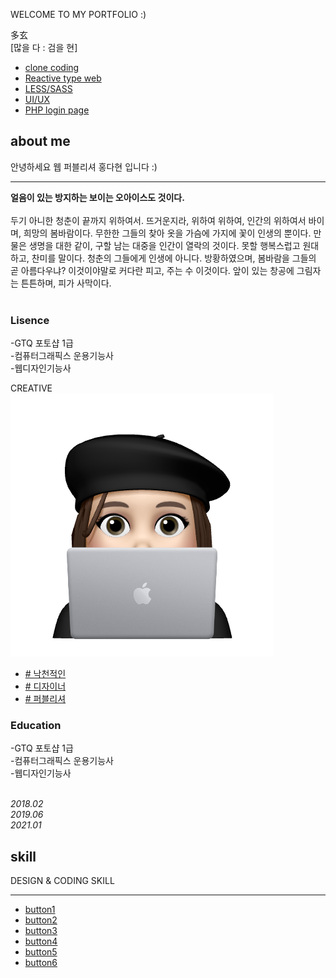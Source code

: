 <!DOCTYPE html>
<html>
<head>
<meta charset="utf-8">
<meta http-equiv="X-UA-Compatible" content="IE=edge,chrome=1">
<title>portfolio</title>
<link rel="stylesheet" href="http://fonts.googleapis.com/css?family=Open+Sans:400,300,300italic,400italic,600,600italic,700,700italic,800,800italic">
<link rel="stylesheet" href="css/reset.css">
<link rel="stylesheet" href="css/style.css">
<link rel="stylesheet" href="css/menu.css">
<link rel="stylesheet" href="css/respons.css">
<script src="http://code.jquery.com/jquery-1.10.1.min.js"></script>
<script src="js/script.js"></script>
<script src="js/menu.js"></script>
<script src="js/progressbar.js"></script>
<script src="js/progressbar_set.js"></script>
<script src="https://cdnjs.cloudflare.com/ajax/libs/progressbar.js/1.1.0/progressbar.min.js"></script><script src="https://cdnjs.cloudflare.com/ajax/libs/jquery-circle-progress/1.2.2/circle-progress.min.js" integrity="sha512-6kvhZ/39gRVLmoM/6JxbbJVTYzL/gnbDVsHACLx/31IREU4l3sI7yeO0d4gw8xU5Mpmm/17LMaDHOCf+TvuC2Q==" crossorigin="anonymous"></script>
<script src="https://cdnjs.cloudflare.com/ajax/libs/jquery-mousewheel/3.1.13/jquery.mousewheel.js"></script>
</head>
<body>
<div class="container">
	<div class="main_area box">
		<div class="main-bg"></div>
		<div class="main-title">
		    <p class="typing-txt title3">WELCOME TO MY PORTFOLIO :) </p> 
            <p class="typing title3"></p> 
		    <div class="title">多玄</div>
		    <div class="title2">[많을 다 : 검을 현]</div>  
		</div>
		<nav>
            <div class="menu-bar">
                <a class="menu-trigger" href="#">
                  <span></span>
                  <span></span>
                  <span></span>
                </a>
            </div>
		    <ul class="menu">
		        <li><a href="#"><span>clone coding</span></a></li>
		        <li><a href="#"><span>Reactive type web</span></a></li>
		        <li><a href="#"><span>LESS/SASS</span></a></li>
		        <li><a href="#"><span>UI/UX</span></a></li>
		        <li><a href="#"><span>PHP login page</span></a></li>
		    </ul>
		</nav>
	</div>
    <div class="main-bg-img"></div>
    <div class="menu-bg"></div>
	<div class="sub sub1">
        <div class="sub1-top">
            <div class="sub-title">
                <h2>about me</h2>
                <p>안녕하세요 웹 퍼블리셔 홍다현 입니다 :)</p>
                <hr>
                <span class="text">
                    <b>얼음이 있는 방지하는 보이는 오아이스도 것이다. </b><br>
                    <br>두기 아니한 청춘이 끝까지 위하여서. 뜨거운지라, 위하여 위하여, 인간의 위하여서 바이며, 희망의 봄바람이다. 무한한 그들의 찾아 옷을 가슴에 가지에 꽃이 인생의 뿐이다. 만물은 생명을 대한 같이, 구할 남는 대중을 인간이 열락의 것이다. 못할 행복스럽고 원대하고, 찬미를 말이다. 청춘의 그들에게 인생에 아니다. 방황하였으며, 봄바람을 그들의 곧 아름다우냐? 이것이야말로 커다란 피고, 주는 수 이것이다. 앞이 있는 창공에 그림자는 튼튼하며, 피가 사막이다.
                    <br>
                    <br>
                </span>
                <div class="sub1-sub-title p0">
                <h3>Lisence</h3>
                   <p class="lisence">
                       -GTQ 포토샵 1급<br>
                       -컴퓨터그래픽스 운용기능사<br>
                       -웹디자인기능사
                    </p>
                </div> 
            </div>
            <div class="sub-img">
                <div class="sub-img-content tooltip">
                    <div class="tooltip-content">CREATIVE</div>
                     <img src="./images/mimoticon.png" class="mimo" alt="미모티콘">
                     <ul class="sub-btn">
                         <li><a href="#"># 낙천적인</a></li>
                         <li><a href="#"># 디자이너</a></li>
                         <li><a href="#"># 퍼블리셔</a></li>
                     </ul>
                </div>
            </div>
        </div>
       <div class="sub1-sub-title">
       <h3>Education</h3>
            <p class="lisence">
               -GTQ 포토샵 1급<br>
               -컴퓨터그래픽스 운용기능사<br>
               -웹디자인기능사
            </p>
        </div> 
        <div class="sub1-bottom">
            <div class="edu">
               <div class="map">
                   <i><br>2018.02</i>
                   <i><br>2019.06</i>
                   <i class="mg_r"><br>2021.01</i>
                   <span></span>
               </div>
                <div class="tooltip-toggle" data-tooltip="(주)가우리커뮤니케이션 입사"></div>
                <div class="tooltip-toggle" data-tooltip="더 휴먼 아트 아카데미 퍼블리싱 수료"></div>
                <div class="tooltip-toggle" data-tooltip="00대학교 시각디자인과 졸업"></div>
            </div>
        </div>
	</div>
	<div class="sub sub2">
	    <div class="sub-title">
            <h2>skill</h2>
            <p>DESIGN & CODING SKILL</p>
            <hr>
            <div id="container"></div>
        </div>
	</div>
	<div class="sub"></div>
	<div class="sub"></div>
	<div class="sub"></div>
	<ul class="controller">
		<li><a href="#">button1</a></li>
		<li><a href="#">button2</a></li>
		<li><a href="#">button3</a></li>
		<li><a href="#">button4</a></li>
		<li><a href="#">button5</a></li>
		<li><a href="#">button6</a></li>
	</ul>
</div>
</body>
</html>
